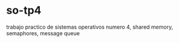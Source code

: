 # so-tp4
trabajo practico de sistemas operativos numero 4, shared memory, semaphores, message queue
